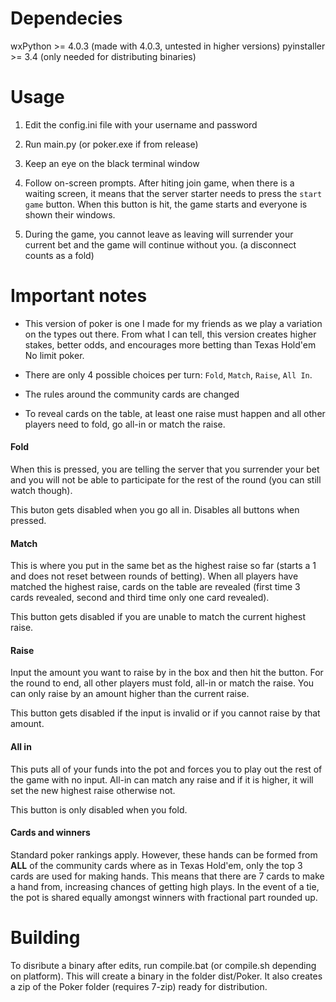 # Dependecies

wxPython >= 4.0.3 (made with 4.0.3, untested in higher versions)
pyinstaller >= 3.4 (only needed for distributing binaries)

# Usage

1. Edit the config.ini file with your username and password

2. Run main.py (or poker.exe if from release)

3. Keep an eye on the black terminal window

4. Follow on-screen prompts. After hiting join game, when there is a waiting screen, it means that the server starter needs to press the `start game` button. When this button is hit, the game starts and everyone is shown their windows.

5. During the game, you cannot leave as leaving will surrender your current bet and the game will continue without you. (a disconnect counts as a fold)

# Important notes

* This version of poker is one I made for my friends as we play a variation on the types out there. From what I can tell, this version creates higher stakes, better odds, and encourages more betting than Texas Hold'em No limit poker.

* There are only 4 possible choices per turn: `Fold`, `Match`, `Raise`, `All In`.

* The rules around the community cards are changed

* To reveal cards on the table, at least one raise must happen and all other players need to fold, go all-in or match the raise.

#### Fold

When this is pressed, you are telling the server that you surrender your bet and you will not be able to participate for the rest of the round (you can still watch though). 

This buton gets disabled when you go all in. Disables all buttons when pressed.

#### Match

This is where you put in the same bet as the highest raise so far (starts a 1 and does not reset between rounds of betting). When all players have matched the highest raise, cards on the table are revealed (first time 3 cards revealed, second and third time only one card revealed). 

This button gets disabled if you are unable to match the current highest raise.

#### Raise

Input the amount you want to raise by in the box and then hit the button. For the round to end, all other players must fold, all-in or match the raise. You can only raise by an amount higher than the current raise.

This button gets disabled if the input is invalid or if you cannot raise by that amount. 

#### All in

This puts all of your funds into the pot and forces you to play out the rest of the game with no input. All-in can match any raise and if it is higher, it will set the new highest raise otherwise not. 

This button is only disabled when you fold.

#### Cards and winners

Standard poker rankings apply. However, these hands can be formed from **ALL** of the community cards where as in Texas Hold'em, only the top 3 cards are used for making hands. This means that there are 7 cards to make a hand from, increasing chances of getting high plays. In the event of a tie, the pot is shared equally amongst winners with fractional part rounded up.

# Building

To disribute a binary after edits, run compile.bat (or compile.sh depending on platform). This will create a binary in the folder dist/Poker. It also creates a zip of the Poker folder (requires 7-zip) ready for distribution.

